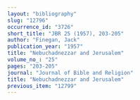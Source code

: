 ```yaml
---
layout: "bibliography"
slug: "12796"
occurrence_id: "3726"
short_title: "JBR 25 (1957), 203-205"
author: "Finegan, Jack"
publication_year: "1957"
title: "Nebuchadnezzar and Jerusalem"
volume_no_: "25"
pages: "203-205"
journal: "Journal of Bible and Religion"
title: "Nebuchadnezzar and Jerusalem"
previous_item: "12799"
---
```

